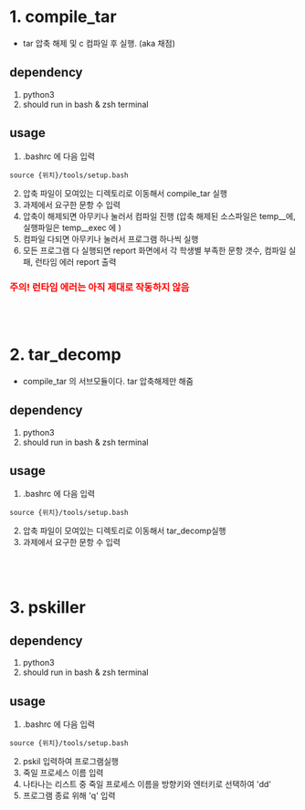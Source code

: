 # 1. compile_tar 
- tar 압축 해제 및 c 컴파일 후 실행. (aka 채점)
## dependency
1. python3
2. should run in bash & zsh terminal  

## usage
1. .bashrc 에 다음 입력 
``` 
source {위치}/tools/setup.bash
```
2. 압축 파일이 모여있는 디렉토리로 이동해서 compile_tar 실행
3. 과제에서 요구한 문항 수 입력
4. 압축이 해제되면 아무키나 눌러서 컴파일 진행 (압축 해제된 소스파일은 temp__에, 실행파일은 temp__exec 에 )
5. 컴파일 다되면 아무키나 눌러서 프로그램 하나씩 실행
6. 모든 프로그램 다 실행되면 report 화면에서 각 학생별 부족한 문항 갯수, 컴파일 실패, 런타임 에러 report 출력 
<h3><span style="color:red;"> 주의! 런타임 에러는 아직 제대로 작동하지 않음</span></h3>

<br><br>
# 2. tar_decomp 
- compile_tar 의 서브모듈이다. tar 압축해제만 해줌
## dependency
1. python3
2. should run in bash & zsh terminal  
## usage
1. .bashrc 에 다음 입력
``` 
source {위치}/tools/setup.bash
```
2. 압축 파일이 모여있는 디렉토리로 이동해서 tar_decomp실행
3. 과제에서 요구한 문항 수 입력

<br><br>
# 3. pskiller
## dependency
1. python3
2. should run in bash & zsh terminal  
## usage
1. .bashrc 에 다음 입력
``` 
source {위치}/tools/setup.bash
```
2. pskil 입력하여 프로그램실행
3. 죽일 프로세스 이름 입력
4. 나타나는 리스트 중 죽일 프로세스 이름을 방향키와 엔터키로 선택하여 'dd'
5. 프로그램 종료 위해 'q' 입력
